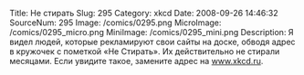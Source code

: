 Title: Не стирать 
Slug: 295 
Category: xkcd 
Date: 2008-09-26 14:46:32 
SourceNum: 295 
Image: /comics/0295.png 
MicroImage: /comics/0295_micro.png 
MiniImage: /comics/0295_mini.png 
Description: Я видел людей, которые рекламируют свои сайты на доске, обводя адрес в кружочек с пометкой «Не Стирать». Их действительно не стирали месяцами. Если увидите такое, замените адрес на <a href="http://www.xkcd.ru/">www.xkcd.ru</a>. 

